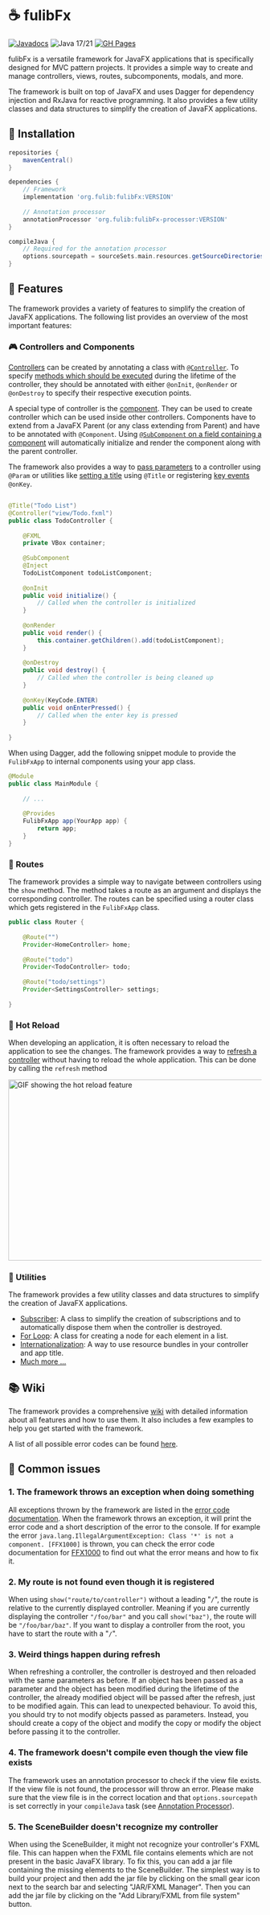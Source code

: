 # ☕ fulibFx 
[![Javadocs](https://javadoc.io/badge2/org.fulib/fulibFx/javadoc.svg?style=for-the-badge&color=green)](https://javadoc.io/doc/org.fulib/fulibFx) ![Java 17/21](https://img.shields.io/github/actions/workflow/status/fujaba/fulibFx/java-ci-cd.yaml?style=for-the-badge&logo=github&color=green) [![GH Pages](https://img.shields.io/badge/GH_Pages-Click_here-green?style=for-the-badge&logo=github)](https://fujaba.github.io/fulibFx)

fulibFx is a versatile framework for JavaFX applications that is specifically designed for MVC pattern projects.
It provides a simple way to create and manage controllers, views, routes, subcomponents, modals, and more.

The framework is built on top of JavaFX and uses Dagger for dependency injection and RxJava for reactive programming.
It also provides a few utility classes and data structures to simplify the creation of JavaFX applications.

## 🔗 Installation

```groovy
repositories {
    mavenCentral()
}

dependencies {
    // Framework
    implementation 'org.fulib:fulibFx:VERSION'
    
    // Annotation processor
    annotationProcessor 'org.fulib:fulibFx-processor:VERSION'
}

compileJava {
    // Required for the annotation processor
    options.sourcepath = sourceSets.main.resources.getSourceDirectories()
}
```

## 📑 Features

The framework provides a variety of features to simplify the creation of JavaFX applications. The following list
provides an overview of the most important features:

### 🎮 Controllers and Components

[Controllers](docs/controller/README.md) can be created by annotating a class with [`@Controller`](docs/controller/1-controllers.md).
To specify [methods which should be executed](docs/controller/1-controllers.md) during the lifetime of the controller, they should be annotated with either 
`@onInit`, `@onRender` or `@onDestroy` to specify their respective execution points.

A special type of controller is the [component](docs/controller/2-components.md). They can be used to create controller which can be used inside other
controllers. Components have to extend from a JavaFX Parent (or any class extending from Parent) and have to be annotated
with `@Component`. Using [`@SubComponent` on a field containing a component](docs/controller/8-subcomponents.md) will automatically initialize and render the
component along with the parent controller.

The framework also provides a way to [pass parameters](docs/controller/4-parameters.md) to a controller using `@Param` 
or utilities like [setting a title](docs/controller/6-titles.md) using `@Title` or registering 
[key events](docs/controller/10-key-events.md) `@onKey`.

```java

@Title("Todo List")
@Controller("view/Todo.fxml")
public class TodoController {
    
    @FXML
    private VBox container;
    
    @SubComponent
    @Inject
    TodoListComponent todoListComponent;
    
    @onInit
    public void initialize() {
        // Called when the controller is initialized
    }
    
    @onRender
    public void render() {
        this.container.getChildren().add(todoListComponent);
    }
    
    @onDestroy
    public void destroy() {
        // Called when the controller is being cleaned up
    }
    
    @onKey(KeyCode.ENTER)
    public void onEnterPressed() {
        // Called when the enter key is pressed
    }
    
}
```

When using Dagger, add the following snippet module to provide the `FulibFxApp` to internal components using your app class.

```java
@Module
public class MainModule {
    
    // ...
    
    @Provides
    FulibFxApp app(YourApp app) {
        return app;
    }
}
```

### 📜 Routes

The framework provides a simple way to navigate between controllers using the `show` method. The method takes a route
as an argument and displays the corresponding controller. The routes can be specified using a router class which gets 
registered in the `FulibFxApp` class.

```java
public class Router {
    
    @Route("")
    Provider<HomeController> home;
    
    @Route("todo")
    Provider<TodoController> todo;
    
    @Route("todo/settings")
    Provider<SettingsController> settings;
    
}
```

### 🔄 Hot Reload

When developing an application, it is often necessary to reload the application to see the changes. The framework provides
a way to [refresh a controller](docs/features/3-history.md) without having to reload the whole application. 
This can be done by calling the `refresh` method

<img width="640" height="360" src="docs/assets/hot-reload.gif" alt="GIF showing the hot reload feature">

### 🧷 Utilities

The framework provides a few utility classes and data structures to simplify the creation of JavaFX applications.

- [Subscriber](docs/features/1-subscriber.md): A class to simplify the creation of subscriptions and to automatically dispose them when the controller is destroyed.
- [For Loop](docs/features/2-for.md): A class for creating a node for each element in a list.
- [Internationalization](docs/controller/5-internationalization.md): A way to use resource bundles in your controller and app title.
- [Much more ...](docs/features/README.md)

## 📚 Wiki

The framework provides a comprehensive [wiki](docs/README.md) with detailed information about all features and how to use them.
It also includes a few examples to help you get started with the framework.

A list of all possible error codes can be found [here](ERROR_CODES.md).

## 🛑 Common issues

### 1. The framework throws an exception when doing something
All exceptions thrown by the framework are listed in the [error code documentation](ERROR_CODES.md). 
When the framework throws an exception, it will print the error code and a short description of the error to the console.
If for example the error `java.lang.IllegalArgumentException: Class '*' is not a component. [FFX1000]` is thrown, you can 
check the error code documentation for [FFX1000](ERROR_CODES.md#1000-class--is-not-a-component) to find out what the error 
means and how to fix it.

### 2. My route is not found even though it is registered
When using `show("route/to/controller")` without a leading "`/`", the route is relative to the currently displayed controller. 
Meaning if you are currently displaying the controller `"/foo/bar"` and you call `show("baz")`, the route will be `"/foo/bar/baz"`.
If you want to display a controller from the root, you have to start the route with a "`/`".

### 3. Weird things happen during refresh
When refreshing a controller, the controller is destroyed and then reloaded with the same parameters as before. 
If an object has been passed as a parameter and the object has been modified during the lifetime of the controller,
the already modified object will be passed after the refresh, just to be modified again. This can lead to unexpected 
behaviour. To avoid this, you should try to not modify objects passed as parameters. Instead, you should create a copy 
of the object and modify the copy or modify the object before passing it to the controller.

### 4. The framework doesn't compile even though the view file exists
The framework uses an annotation processor to check if the view file exists. If the view file is not found, the processor
will throw an error. Please make sure that the view file is in the correct location and that `options.sourcepath` is set
correctly in your `compileJava` task (see [Annotation Processor](#-installation)).

### 5. The SceneBuilder doesn't recognize my controller
When using the SceneBuilder, it might not recognize your controller's FXML file. This can happen when the FXML file contains
elements which are not present in the basic JavaFX library. To fix this, you can add a jar file containing the missing
elements to the SceneBuilder. The simplest way is to build your project and then add the jar file by clicking on the small
gear icon next to the search bar and selecting "JAR/FXML Manager". Then you can add the jar file by clicking on the "Add
Library/FXML from file system" button.
